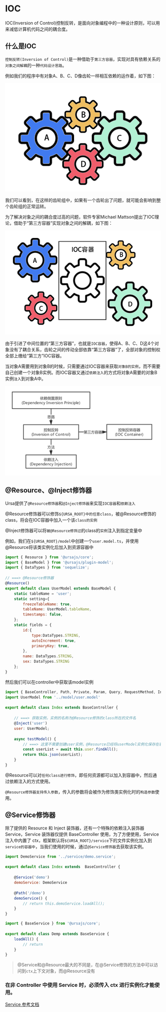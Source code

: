 # IOC

IOC(Inversion of Control)控制反转，是面向对象编程中的一种设计原则，可以用来减低计算机代码之间的耦合度。

## 什么是IOC

`控制反转(Inversion of Control)`是一种借助于`第三方容器`，实现对具有依赖关系的`对象之间解耦`的一种`代码设计思路`。

例如我们的程序中有对象A、B、C、D像齿轮一样相互依赖的运作着，如下图：

![images](../assets/images/IOC-di4.png)

我们可以看到，在这样的齿轮组中，如果有一个齿轮出了问题，就可能会影响到整个齿轮组的正常运转。

为了解决对象之间的耦合度过高的问题，软件专家Michael Mattson提出了IOC理论，借助于“第三方容器”实现对象之间的解耦，如下图：

![images](../assets/images/IOC-di5.png)

由于引进了中间位置的“第三方容器”，也就是`IOC容器`，使得A、B、C、D这4个对象没有了耦合关系，齿轮之间的传动全部依靠“第三方容器”了，全部对象的控制权全部上缴给“第三方”IOC容器。

当对象A需要用到对象B的时候，只需要通过IOC容器来获取`对象B的实例`，而不需要自己创建一个对象B实例。而IOC容器又通过`依赖注入`的方式将对象A需要的对象B实例`注入`到对象A中。

![images](../assets/images/IOC-di3.png)

## @Resource、@Inject修饰器

Ursa提供了`@Resource修饰器`和`@Inject修饰器`来实现`IOC容器`和`依赖注入`

@Resource修饰器可以修饰`${URSA_ROOT}中的任意class`，被@Resource修饰的class，将会在IOC容器中加入一个该`class的实例`

@Inject修饰器可以将`被@Resource修饰过`的class的`实例`注入到指定变量中

例如，我们在`${URSA_ROOT}/model`中创建一个`user.model.ts`，并使用@Resource将该类实例化后加入到资源容器中

```javascript
import { Resource } from '@ursajs/core';
import { BaseModel } from '@ursajs/plugin-model';
import { DataTypes } from 'sequelize';

// ===> @Resource修饰器
@Resource()
export default class UserModel extends BaseModel {
    static tableName = 'user';
    static setting={
        freezeTableName: true,
        tableName: UserModel.tableName,
        timestamps: false,
    };
    static fields = {
        id:{
            type:DataTypes.STRING,
            autoIncrement: true,
            primaryKey: true,
        },
        name: DataTypes.STRING,
        sex: DataTypes.STRING
    };
}
```

然后我们可以在controller中获取该model实例

```javascript
import { BaseController, Path, Private, Param, Query, RequestMethod, Inject, Aspect } from '@ursajs/core';
import UserModel from '../model/user.model'

export default class Index extends BaseController {

    // ===> 获取实例，实例的名称为@Resource修饰的class所在的文件名
    @Inject('user')
    user: UserModel;

    async testModel() {
        // ===> 这里不需要创建user实例，@Resource已经将userModel实例化保存在容器中
        const userList = await this.user.findAll();
        return this.json(userList);
    }
}
```

@Resource可以对`任何class进行修饰`，即任何资源都可以加入到容器中，然后通过依赖注入的方式使用。

`@Resource修饰器支持传入参数`，传入的参数将会被作为修饰类实例化时的`构造参数`使用。

## @Service修饰器
除了提供的 Resource 和 Inject 装饰器，还有一个特殊的依赖注入装饰器 Service，Service 装饰器仅提供  BaseController 使用，为了方便使用，Service 注入中内置了 ctx，框架默认将`${URSA_ROOT}/service`下的文件实例化加入到`service的容器中`，当我们使用的时候，通过`@Service修饰器`去获取该实例。

```javascript
import DemoService from '../service/demo.service';

export default class Index extends  BaseController {

    @Service('demo')
    demoService: DemoService

    @Path('/demo')
    demoService() {
        // return this.demoService.loadAll();
    }
}
```

```javascript
import { BaseService } from '@ursajs/core';

export default class Demp extends BaseService {
    loadAll() {
        // return
    }
}
```

> @Service和@Resource最大的不同是，在@Service修饰的方法中可以访问到`ctx`上下文对象，而@Resource没有

### 在非 Controller 中使用 Service 时，必须传入 ctx 进行实例化才能使用。

[Service 参考文档](./Service.html)

